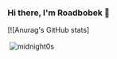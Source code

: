 ### Hi there, I'm Roadbobek 👋

[![Anurag's GitHub stats]<p>&nbsp;<img align="center" src="https://github-readme-stats.vercel.app/api?username=roadbobek&show_icons=true&title_color=fff&icon_color=79ff97&text_color=9f9f9f&bg_color=151515&locale=en&rank_icon=github" alt="midnight0s" /></p>
